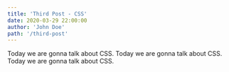 ```yaml
---
title: 'Third Post - CSS'
date: 2020-03-29 22:00:00
author: 'John Doe'
path: '/third-post'
---
```


Today we are gonna talk about CSS. Today we are gonna talk about CSS. Today we are gonna talk about CSS.